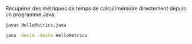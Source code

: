 
Récupérer des métriques de temps de calcul/mémoire directement depuis un programme Java.

```sh
javac HelloMetrics.java

java -Xms1m -Xms5m HelloMetrics
```
